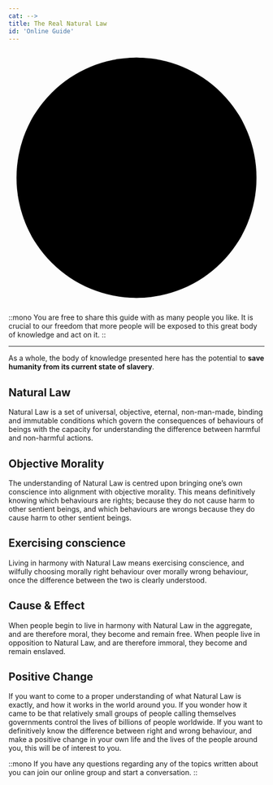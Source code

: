 ```yaml
---
cat: -->
title: The Real Natural Law
id: 'Online Guide'
---
```


<div class="mt-10 mb-24 w-40 h-40 md:w-56 md:h-56 lg:w-72 lg:h-72 xl:w-80 xl:h-80"><svg xmlns:xlink="http://www.w3.org/1999/xlink" viewBox="0 0 546 546" class="stroke-[10] fill-none stroke-black dark:stroke-white"><ellipse class="sol-ment oval oval-sm fill-none" rx="128" ry="128" cx="273" cy="273"/><ellipse class="sol-corr oval oval-sm fill-none" rx="128" ry="128" cx="273" cy="145"/><ellipse class="sol-vibr oval oval-sm fill-none" rx="128" ry="128" cx="384" cy="209"/><ellipse class="sol-pola oval oval-sm fill-none" rx="128" ry="128" cx="384" cy="337"/><ellipse class="sol-rhyt oval oval-sm fill-none" rx="128" ry="128" cx="273" cy="401"/><ellipse class="sol-caus oval oval-sm fill-none" rx="128" ry="128" cx="162" cy="337"/><ellipse class="sol-gend oval oval-sm fill-none" rx="128" ry="128" cx="162" cy="209"/><ellipse class="sol-care oval oval-lg fill-none" rx="256" ry="256" cx="273" cy="273"/></svg></div>

<!-- Organized and well thought out interactive lessons for optimal and effective learning.  -->

::mono
You are free to share this guide with as many people you like. It is crucial to our freedom that more people will be exposed to this great body of knowledge and act on it.
::

<hr class="my-8 border border-b-4">

<span class="desc">As a whole, the body of knowledge presented here has the potential to <b class="font-bold underline">save humanity from its current state of slavery</b>.</span>

## Natural Law
Natural Law is a set of universal, objective, eternal, non-man-made, binding and immutable
conditions which govern the consequences of behaviours of beings with the capacity for
understanding the difference between harmful and non-harmful actions.


## Objective Morality
The understanding of Natural Law is centred upon bringing one’s own conscience into
alignment with objective morality. This means definitively knowing which behaviours are
rights; because they do not cause harm to other sentient beings, and which behaviours are
wrongs because they do cause harm to other sentient beings.

## Exercising conscience
Living in harmony with Natural Law means exercising conscience, and wilfully choosing
morally right behaviour over morally wrong behaviour, once the difference between the two
is clearly understood.

## Cause & Effect
When people begin to live in harmony with Natural Law in the aggregate, and are therefore
moral, they become and remain free. When people live in opposition to Natural Law, and are
therefore immoral, they become and remain enslaved.


## Positive Change
If you want to come to a proper understanding of what Natural Law is exactly, and how it
works in the world around you. If you wonder how it came to be that relatively small groups
of people calling themselves governments control the lives of billions of people worldwide.
If you want to definitively know the difference between right and wrong behaviour, and make
a positive change in your own life and the lives of the people around you, this will be of
interest to you.

::mono
If you have any questions regarding any of the topics written about you can join our online group and start a conversation.
::
